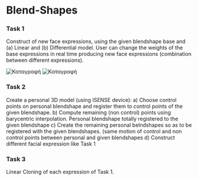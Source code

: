 # Blend-Shapes
### Task 1
Construct of new face expressions, using the given blendshape base and (a) Linear and (b) Differential model. User can change the weights of the base expressions in real time producing new face expressions (combination between different expressions).

![Καταγραφή](https://user-images.githubusercontent.com/43147324/65894247-16571380-e3b2-11e9-8720-466bcc99d807.PNG)
![Καταγραφή](https://user-images.githubusercontent.com/43147324/65894840-1c99bf80-e3b3-11e9-92a3-bbfab21d4a28.PNG)

### Task 2
Create a personal 3D model (using ISENSE device):
a) Choose control points on personal blendshape and register them to control points of the given blendshape.
b) Compute remaining (non control) points using barycentric interpolation. Personal blendshape totally registered to the given blendshape
c) Create the remaining personal belndshapes so as to be registered with the given blendshapes.
(same motion of control and non control points between personal and given blendshapes
d) Construct different facial expression like Task 1

### Task 3
Linear Cloning of each expression of Task 1.
